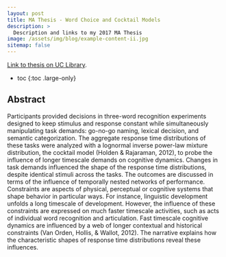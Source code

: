 ```yaml
---
layout: post
title: MA Thesis - Word Choice and Cocktail Models
description: >
  Description and links to my 2017 MA Thesis 
image: /assets/img/blog/example-content-ii.jpg
sitemap: false
---
```


[Link to thesis on UC Library]("https://etd.ohiolink.edu/acprod/odb_etd/etd/r/1501/10?clear=10&p10_accession_num=ucin1504796379537155").

* toc
{:toc .large-only}

## Abstract

Participants provided decisions in three-word recognition experiments designed to keep stimulus and response constant while simultaneously manipulating task demands: go-no-go naming, lexical decision, and semantic categorization. The aggregate response time distributions of these tasks were analyzed with a lognormal inverse power-law mixture distribution, the cocktail model (Holden & Rajaraman, 2012), to probe the influence of longer timescale demands on cognitive dynamics. Changes in task demands influenced the shape of the response time distributions, despite identical stimuli across the tasks. The outcomes are discussed in terms of the influence of temporally nested networks of performance. Constraints are aspects of physical, perceptual or cognitive systems that shape behavior in particular ways. For instance, linguistic development unfolds a long timescale of development. However, the influence of these constraints are expressed on much faster timescale activities, such as acts of individual word recognition and articulation. Fast timescale cognitive dynamics are influenced by a web of longer contextual and historical constraints (Van Orden, Hollis, & Wallot, 2012). The narrative explains how the characteristic shapes of response time distributions reveal these influences.

##